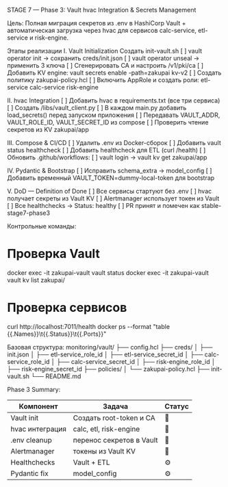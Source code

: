 STAGE 7 — Phase 3: Vault hvac Integration & Secrets Management

Цель:
Полная миграция секретов из .env в HashiCorp Vault + автоматическая загрузка через hvac
для сервисов calc-service, etl-service и risk-engine.

Этапы реализации
I. Vault Initialization
Создать init-vault.sh
[ ] vault operator init → сохранить creds/init.json
[ ] vault operator unseal → применить 3 ключа
[ ] Сгенерировать CA и настроить /v1/pki/ca
[ ] Добавить KV engine: vault secrets enable -path=zakupai kv-v2
[ ] Создать политику zakupai-policy.hcl
[ ] Включить AppRole и создать роли:
    etl-service
    calc-service
    risk-engine

II. hvac Integration
[ ] Добавить hvac в requirements.txt (все три сервиса)
[ ] Создать /libs/vault_client.py
[ ] В каждом main.py добавить load_secrets() перед запуском приложения
[ ] Передавать VAULT_ADDR, VAULT_ROLE_ID, VAULT_SECRET_ID из compose
[ ] Проверить чтение секретов из KV zakupai/app

III. Compose & CI/CD
[ ] Удалить .env из Docker-сборок
[ ] Добавить vault status healthcheck
[ ] Добавить healthcheck для ETL (curl /health)
[ ] Обновить .github/workflows:
[ ] vault login → vault kv get zakupai/app

IV. Pydantic & Bootstrap
[ ] Исправить schema_extra → model_config
[ ] Добавить временный VAULT_TOKEN=dummy-local-token для bootstrap

V. DoD — Definition of Done
[ ] Все сервисы стартуют без .env
[ ] hvac получает секреты из Vault KV
[ ] Alertmanager использует токен из Vault
[ ] Все healthchecks → Status: healthy
[ ] PR принят и помечен как stable-stage7-phase3

Контрольные команды:
# Проверка Vault
docker exec -it zakupai-vault vault status
docker exec -it zakupai-vault vault kv list zakupai/

# Проверка сервисов
curl http://localhost:7011/health
docker ps --format "table {{.Names}}\t{{.Status}}\t{{.Ports}}"

Базовая структура:
monitoring/vault/
 ├── config.hcl
 ├── creds/
 │    ├── init.json
 │    ├── etl-service_role_id
 │    ├── etl-service_secret_id
 │    ├── calc-service_role_id
 │    ├── calc-service_secret_id
 │    ├── risk-engine_role_id
 │    ├── risk-engine_secret_id
 ├── policies/
 │    └── zakupai-policy.hcl
 ├── init-vault.sh
 └── README.md


Phase 3 Summary:

| Компонент       | Задача                   | Статус |
| --------------- | ------------------------ | ------ |
| Vault init      | Создать root-token и CA  | 🚧     |
| hvac интеграция | calc, etl, risk-engine   | 🚧     |
| .env cleanup    | перенос секретов в Vault | 🚧     |
| Alertmanager    | токены из Vault KV       | 🚧     |
| Healthchecks    | Vault + ETL              | ⚙️     |
| Pydantic fix    | model_config             | ⚙️     |
